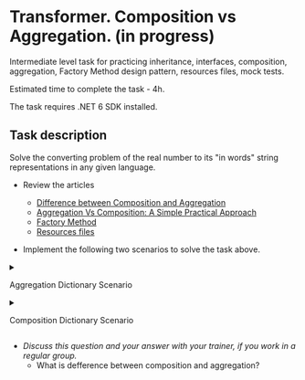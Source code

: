# Transformer. Composition vs Aggregation. (in progress)

Intermediate level task for practicing inheritance, interfaces, composition, aggregation, Factory Method design pattern, resources files, mock tests.

Estimated time to complete the task - 4h.

The task requires .NET 6 SDK installed.

## Task description

Solve the converting problem of the real number to its "in words" string representations in any given language. 

- Review the articles
    - [Difference between Composition and Aggregation](https://www.c-sharpcorner.com/article/difference-between-composition-and-aggregation/)
    - [Aggregation Vs Composition: A Simple Practical Approach](https://www.c-sharpcorner.com/UploadFile/97fc7a/aggregation-vs-composition-a-simple-practical-approach/)
    - [Factory Method](https://refactoring.guru/design-patterns/factory-method)
    - [Resources files](https://docs.microsoft.com/en-us/dotnet/core/extensions/work-with-resx-files-programmatically)

- Implement the following two scenarios to solve the task above.


<details>
<summary>

Aggregation Dictionary Scenario

</summary>

- Implement [Transformer](TransformerDictionaryAggregarion/Transformer) class whose `Transform` instance method converts real number to its "in words" string representations in any given language.     
    **Requirement**: The `Transform` method of the `Transformer` class uses the object of the `CharsDictionary` class, that is passed from outside as a mandatory dependency.

- Implement [EnglishCharsDictionaryFactory](GermanDictionaryFactory/EnglishCharsDictionaryFactory) class that presents the dictionary of correspondences of the number characters to their word analogs in german.

- Implement [GermanCharsDictionaryFactory](EnglishDictionaryFactory/GermanCharsDictionaryFactory) class that presents the dictionary of correspondences of the number characters to their word analogs in english.

- Implement [RussianCharsDictionaryFactory](RussianDictionaryFactory/RussianCharsDictionaryFactory) class that presents the dictionary of correspondences of the number characters to their word analogs in russian.

- Add [new unit tests](/Transformer.Tests/TransformerAggregationTests.cs).
</details>

<details>
<summary>

Composition Dictionary Scenario

</summary> 

- Implement [Transformer](TransformerDictionaryComposition/Transformer.cs) class whose `Transform` method converts real number to its "in words" string representations in any given language.     
    **Requirement**: The `Transformer` class should be manage the lifetime of the `Charts Dictionary` class object, but do it with an additional abstraction, the factory class.   
    Use for the solution following type system:
    - [Сharacter](TransformerDictionaryComposition/Сharacter) enum - an enumeration consists of a set of words for all characters that a real number can contains.
    - [CharsDictionary](TransformerDictionaryComposition/CharsDictionary) class - presents the dictionary of correspondences of the number characters to their word analogs in given language. 
    - [ICharsDictionaryFactory](TransformerDictionaryComposition/ICharsDictionaryFactory) interface - presents the factory of dictionary of correspondences of characters to their word analogs in given language.

- Implement [ResourceCharsDictionaryFactory](ResourcesDictionaryFactory/ResourceCharsDictionaryFactory) class that presents the dictionary of correspondences of the number characters to their word analogs in several languages (english, german, russian). 
    - To support several languages use [resources files](https://docs.microsoft.com/en-us/dotnet/core/extensions/work-with-resx-files-programmatically).
    - Study generated code of the [Dictionary.Designer](ResourcesDictionaryFactory/Resources/Dictionary.Designer.cs) file.
    - Add resources files to [Resources](ResourcesDictionaryFactory/Resources) folder if it necessary.
    - Fill the contents of the resource files according to the specific language.

- Run [unit и mock tests](TransformerCompositionAndAggregation.Tests/TransformerDictionaryComposition)

</details>

- _Discuss this question and your answer with your trainer, if you work in a regular group._   
    - What is defference between composition and aggregation?

